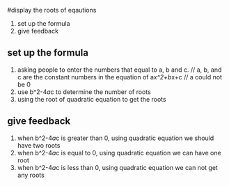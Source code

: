 #display the roots of eqautions
1. set up the formula
2. give feedback

## set up the formula
1. asking people to enter the numbers that equal to a, b and c. 
    // a, b, and c are the constant numbers in the equation of a*x^2+b*x+c 
    // a could not be 0 
2. use b^2-4*a*c to determine the number of roots
3. using the root of quadratic equation to get the roots 

## give feedback
1. when b^2-4*a*c is greater than 0, using quadratic equation we should have two roots
2. when b^2-4*a*c is equal to 0, using quadratic equation we can have one root
3. when b^2-4*a*c is less than 0, using quadratic equation we can not get any roots